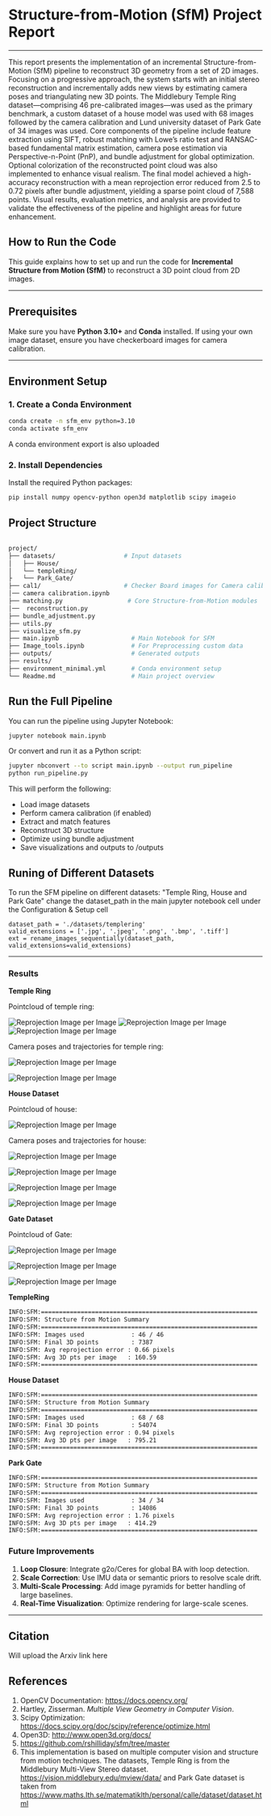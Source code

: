 # Structure-from-Motion (SfM) Project Report
---

This report presents the implementation of an incremental Structure-from-Motion (SfM) pipeline to reconstruct 3D geometry from a set of 2D images. Focusing on a progressive approach, the system starts with an initial stereo reconstruction and incrementally adds new views by estimating camera poses and triangulating new 3D points. The Middlebury Temple Ring dataset—comprising 46 pre-calibrated images—was used as the primary benchmark, a custom dataset of a house model was used with 68 images followed by the camera calibration and Lund university dataset of Park Gate of 34 images was used. Core components of the pipeline include feature extraction using SIFT, robust matching with Lowe’s ratio test and RANSAC-based fundamental matrix estimation, camera pose estimation via Perspective-n-Point (PnP), and bundle adjustment for global optimization. Optional colorization of the reconstructed point cloud was also implemented to enhance visual realism. The final model achieved a high-accuracy reconstruction with a mean reprojection error reduced from 2.5 to 0.72 pixels after bundle adjustment, yielding a sparse point cloud of 7,588 points. Visual results, evaluation metrics, and analysis are provided to validate the effectiveness of the pipeline and highlight areas for future enhancement.

## How to Run the Code 


This guide explains how to set up and run the code for **Incremental Structure from Motion (SfM)** to reconstruct a 3D point cloud from 2D images.

---

## Prerequisites

Make sure you have **Python 3.10+** and **Conda** installed. If using your own image dataset, ensure you have checkerboard images for camera calibration.

---

## Environment Setup

### 1. Create a Conda Environment

```bash
conda create -n sfm_env python=3.10
conda activate sfm_env
```

A conda environment export is also uploaded

### 2. Install Dependencies

Install the required Python packages:

```bash
pip install numpy opencv-python open3d matplotlib scipy imageio
```

## Project Structure
``` bash 

project/
├── datasets/                   # Input datasets
│   ├── House/
│   └── templeRing/
├   └── Park_Gate/
├── cal1/                       # Checker Board images for Camera calibration 
│── camera calibration.ipynb
├── matching.py                  # Core Structure-from-Motion modules
│──  reconstruction.py
├── bundle_adjustment.py
├── utils.py
├── visualize_sfm.py
├── main.ipynb                    # Main Notebook for SFM 
├── Image_tools.ipynb             # For Preprocessing custom data
├── outputs/                      # Generated outputs
├── results/                      
├── environment_minimal.yml       # Conda environment setup 
└── Readme.md                     # Main project overview

```


## Run the Full Pipeline

You can run the pipeline using Jupyter Notebook:

```bash
jupyter notebook main.ipynb

```
Or convert and run it as a Python script:

```bash
jupyter nbconvert --to script main.ipynb --output run_pipeline
python run_pipeline.py
```
This will perform the following:

- Load image datasets
- Perform camera calibration (if enabled)
- Extract and match features
- Reconstruct 3D structure
- Optimize using bundle adjustment
- Save visualizations and outputs to /outputs

## Runing of Different Datasets

To run the SFM pipeline on different datasets: "Temple Ring, House and Park Gate" change the dataset_path in the main jupyter notebook cell under the Configuration & Setup cell 

```
dataset_path = './datasets/templering'
valid_extensions = ['.jpg', '.jpeg', '.png', '.bmp', '.tiff']
ext = rename_images_sequentially(dataset_path, valid_extensions=valid_extensions)

```
---

### Results

**Temple Ring**

Pointcloud of temple ring: 

![Reprojection Image per Image](results/temp_cls.png)
![Reprojection Image per Image](results/clr_temp_cls.png)
![Reprojection Image per Image](results/color_temp_gif.gif)

Camera poses and trajectories for temple ring: 

![Reprojection Image per Image](results/temp_far.png)

![Reprojection Image per Image](results/temp_vid_gif.gif)

**House Dataset**

Pointcloud of house: 

![Reprojection Image per Image](results/house_cls.png)

Camera poses and trajectories for house: 

![Reprojection Image per Image](results/house_far.png)

![Reprojection Image per Image](results/house_clr_2.jpeg)

![Reprojection Image per Image](results/house_clr_3.jpeg)

![Reprojection Image per Image](results/house_vid_clr.gif)

**Gate Dataset**

Pointcloud of Gate: 

![Reprojection Image per Image](results/gate_3D_rec.jpeg)


![Reprojection Image per Image](results/gate_clr_rec.jpeg)

![Reprojection Image per Image](results/gate_vid_clr.gif)



**TempleRing**
```bash
INFO:SFM:============================================================
INFO:SFM: Structure from Motion Summary
INFO:SFM:============================================================
INFO:SFM: Images used             : 46 / 46
INFO:SFM: Final 3D points         : 7387
INFO:SFM: Avg reprojection error : 0.66 pixels
INFO:SFM: Avg 3D pts per image   : 160.59
INFO:SFM:============================================================
```
**House Dataset**
```bash
INFO:SFM:============================================================
INFO:SFM: Structure from Motion Summary
INFO:SFM:============================================================
INFO:SFM: Images used             : 68 / 68
INFO:SFM: Final 3D points         : 54074
INFO:SFM: Avg reprojection error : 0.94 pixels
INFO:SFM: Avg 3D pts per image   : 795.21
INFO:SFM:============================================================

```
**Park Gate**
```bash
INFO:SFM:============================================================
INFO:SFM: Structure from Motion Summary
INFO:SFM:============================================================
INFO:SFM: Images used             : 34 / 34
INFO:SFM: Final 3D points         : 14086
INFO:SFM: Avg reprojection error : 1.76 pixels
INFO:SFM: Avg 3D pts per image   : 414.29
INFO:SFM:============================================================

```


### Future Improvements  
1. **Loop Closure**: Integrate g2o/Ceres for global BA with loop detection.  
2. **Scale Correction**: Use IMU data or semantic priors to resolve scale drift.  
3. **Multi-Scale Processing**: Add image pyramids for better handling of large baselines.  
4. **Real-Time Visualization**: Optimize rendering for large-scale scenes.  

---

## Citation

Will upload the Arxiv link here

## References  
1. OpenCV Documentation: https://docs.opencv.org/   
2. Hartley, Zisserman. *Multiple View Geometry in Computer Vision*.  
3. Scipy Optimization: https://docs.scipy.org/doc/scipy/reference/optimize.html   
4. Open3D: http://www.open3d.org/docs/  
5. https://github.com/rshilliday/sfm/tree/master
6. This implementation is based on multiple computer vision and structure from motion techniques. The datasets, Temple Ring is from the Middlebury Multi-View Stereo dataset. https://vision.middlebury.edu/mview/data/ and Park Gate dataset is taken from https://www.maths.lth.se/matematiklth/personal/calle/dataset/dataset.html
